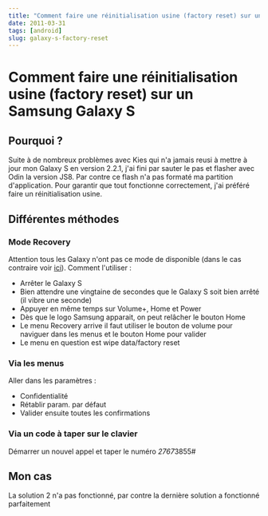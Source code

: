 ```yaml
---
title: "Comment faire une réinitialisation usine (factory reset) sur un Samsung Galaxy S"
date: 2011-03-31
tags: [android]
slug: galaxy-s-factory-reset
---
```

# Comment faire une réinitialisation usine (factory reset) sur un Samsung Galaxy S

## Pourquoi ?
Suite à de nombreux problèmes avec Kies qui n'a jamais reusi à mettre à jour mon Galaxy S en version 2.2.1, j'ai fini par sauter le pas et flasher avec Odin la version JS8. Par contre ce flash n'a pas formaté ma partition d'application. Pour garantir que tout fonctionne correctement, j'ai préféré faire un réinitialisation usine.

## Différentes méthodes

### Mode Recovery
Attention tous les Galaxy n'ont pas ce mode de disponible (dans le cas contraire voir [ici](http://www.galaxys-team.fr/viewtopic.php?f=8&t=1801)). Comment l'utiliser :

* Arrêter le Galaxy S
* Bien attendre une vingtaine de secondes que le Galaxy S soit bien arrêté (il vibre une seconde)
* Appuyer en même temps sur Volume+, Home et Power
* Dès que le logo Samsung apparait, on peut relâcher le bouton Home
* Le menu Recovery arrive il faut utiliser le bouton de volume pour naviguer dans les menus et le bouton Home pour valider
* Le menu en question est wipe data/factory reset

### Via les menus

Aller dans les paramètres :

* Confidentialité
* Rétablir param. par défaut
* Valider ensuite toutes les confirmations

### Via un code à taper sur le clavier

Démarrer un nouvel appel et taper le numéro *2767*3855#

## Mon cas

La solution 2 n'a pas fonctionné, par contre la dernière solution a fonctionné parfaitement





